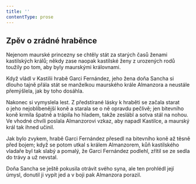 ```yaml
---
title: ''
contentType: prose
---
```


## Zpěv o zrádné hraběnce

  

Nejenom maurské princezny se chtěly stát za starých časů ženami kastilských králů; někdy zase naopak kastilské ženy z urozených rodů toužily po tom, aby byly maurskými královnami.

Když vládl v Kastilii hrabě Garci Fernández, jeho žena doňa Sancha si dlouho tajně přála stát se manželkou maurského krále Almanzora a neustále přemýšlela, jak by toho dosáhla.

Nakonec si vymyslela lest. Z předstírané lásky k hraběti se začala starat o jeho nejoblíbenější koně a starala se o ně opravdu pečlivě; jen bitevního koně krmila špatně a trápila ho hladem, takže zeslábl a sotva stál na nohou. Ve vhodné chvíli poslala Almanzorovi vzkaz, aby napadl Kastilce, a maurský král tak ihned učinil.

Jak bylo zvykem, hrabě Garci Fernández přesedl na bitevního koně až těsně před bojem; když se potom utkal s králem Almanzorem, kůň kastilského vladaře byl tak slabý a pomalý, že Garci Fernández podlehl, zřítil se ze sedla do trávy a už nevstal.

Doňa Sancha se ještě pokusila otrávit svého syna, ale ten prohlédl její úmysl, donutil ji vypít jed a v boji pak Almanzora porazil.
